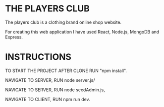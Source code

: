 # THE PLAYERS CLUB 
The players club is a clothing brand online shop website.

For creating this web application I have used React, Node.js, MongoDB and Express.


# INSTRUCTIONS 
TO START THE PROJECT AFTER CLONE RUN "npm install".

 NAVIGATE TO SERVER, RUN node server.js/

 NAVIGATE TO SERVER, RUN node seedAdmin.js, 
 
 NAVIGATE TO CLIENT, RUN npm run dev.
